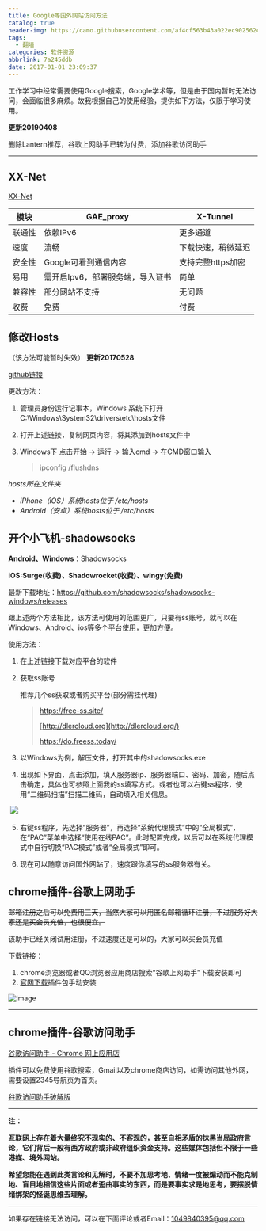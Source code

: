 ```yaml
---
title: Google等国外网站访问方法
catalog: true
header-img: https://camo.githubusercontent.com/af4cf563b43a022ec902562c91c26521d2ed9dbb/68747470733a2f2f7777772e676f6f676c652e636f6d2f6c6f676f732f646f6f646c65732f323031362f686f6c69646179732d323031362d6461792d332d736f75746865726e2d68656d697370686572652d353138353031313932393035353233322d687032782e676966
tags:
  - 翻墙
categories: 软件资源
abbrlink: 7a245ddb
date: 2017-01-01 23:09:37
---
```



工作学习中经常需要使用Google搜索，Google学术等，但是由于国内暂时无法访问，会面临很多麻烦。故我根据自己的使用经验，提供如下方法，仅限于学习使用。

<!-- more -->

**更新20190408**

删除Lantern推荐，谷歌上网助手已转为付费，添加谷歌访问助手

--------------------------

## XX-Net

[XX-Net](https://github.com/XX-net/XX-Net)

| 模块 |	GAE_proxy	| X-Tunnel |
| ---------- | --- | --- |
| 联通性	| 依赖IPv6	| 更多通道 |
| 速度	| 流畅	|下载快速，稍微延迟 |
| 安全性	| Google可看到通信内容	| 支持完整https加密 |
| 易用	| 需开启Ipv6，部署服务端，导入证书	| 简单 |
| 兼容性	| 部分网站不支持	| 无问题 |
| 收费	| 免费	| 付费 |

## 修改Hosts
（该方法可能暂时失效）
**更新20170528**

[github链接](https://github.com/googlehosts/hosts)

更改方法：
1. 管理员身份运行记事本，Windows 系统下打开C:\Windows\System32\drivers\etc\hosts文件
2. 打开上述链接，复制网页内容，将其添加到hosts文件中
3. Windows下 点击开始 -> 运行 -> 输入cmd -> 在CMD窗口输入

	> ipconfig /flushdns

*hosts所在文件夹*

- *iPhone（iOS）系统hosts位于 /etc/hosts*
- *Android（安卓）系统hosts位于 /etc/hosts*

## 开个小飞机-shadowsocks
**Android、Windows**：Shadowsocks

**iOS:Surge(收费)、Shadowrocket(收费)、wingy(免费)**

最新下载地址：https://github.com/shadowsocks/shadowsocks-windows/releases


跟上述两个方法相比，该方法可使用的范围更广，只要有ss账号，就可以在Windows、Android、ios等多个平台使用，更加方便。


使用方法：

1. 在上述链接下载对应平台的软件

2. 获取ss账号

    推荐几个ss获取或者购买平台(部分需挂代理)

   > https://free-ss.site/
   >
   > [http://dlercloud.org](http://dlercloud.org/)
   >
   > https://do.freess.today/

3. 以Windows为例，解压文件，打开其中的shadowsocks.exe
4. 出现如下界面，点击添加，填入服务器ip、服务器端口、密码、加密，随后点击确定，具体也可参照上面我的ss填写方式。或者也可以右键ss程序，使用“二维码扫描”扫描二维码，自动填入相关信息。

​                                          ![](https://ww1.sinaimg.cn/large/007i4MEmgy1fzmj8d6rwkj30ct0d73z8.jpg)

5. 右键ss程序，先选择“服务器”，再选择“系统代理模式”中的“全局模式”，在“PAC”菜单中选择“使用在线PAC”。此时配置完成，以后可以在系统代理模式中自行切换“PAC模式”或者“全局模式”即可。

6. 现在可以随意访问国外网站了，速度跟你填写的ss服务器有关。

## chrome插件-谷歌上网助手

~~邮箱注册之后可以免费用三天，当然大家可以用匿名邮箱循环注册，不过服务好大家还是买会员充值，也很便宜。~~

该助手已经关闭试用注册，不过速度还是可以的，大家可以买会员充值

下载链接：

1. chrome浏览器或者QQ浏览器应用商店搜索“谷歌上网助手”下载安装即可
2. [官网下载](http://googlehelper.net/)插件包手动安装

![image](http://wx2.sinaimg.cn/large/6e529308gy1froysah7e6j207m094q38.jpg)



------

## chrome插件-谷歌访问助手

[谷歌访问助手 \- Chrome 网上应用店](https://chrome.google.com/webstore/detail/%E8%B0%B7%E6%AD%8C%E8%AE%BF%E9%97%AE%E5%8A%A9%E6%89%8B/gocklaboggjfkolaknpbhddbaopcepfp)

插件可以免费使用谷歌搜索，Gmail以及chrome商店访问，如需访问其他外网，需要设置2345导航页为首页。

[谷歌访问助手破解版](https://github.com/haotian-wang/google-access-helper)

----------

**注：**

**互联网上存在着大量终究不现实的、不客观的，甚至自相矛盾的抹黑当局政府言论，它们背后一般有西方政府或非政府组织资金支持。这些媒体包括但不限于一些港媒、境外网站。**

**希望您能在遇到此类言论和见解时，不要不加思考地、情绪一度被煽动而不能克制地、盲目地相信这些片面或者歪曲事实的东西，而是要事实求是地思考，要摆脱情绪绑架的怪诞思维去理解。**

------

如果存在链接无法访问，可以在下面评论或者Email：1049840395@qq.com